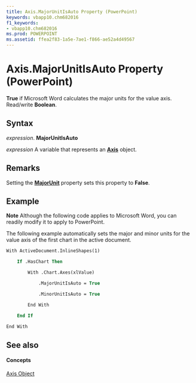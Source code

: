 ```yaml
---
title: Axis.MajorUnitIsAuto Property (PowerPoint)
keywords: vbapp10.chm682016
f1_keywords:
- vbapp10.chm682016
ms.prod: POWERPOINT
ms.assetid: ffea2f83-1a5e-7ae1-f866-ae52a4d49567
---
```



# Axis.MajorUnitIsAuto Property (PowerPoint)

 **True** if Microsoft Word calculates the major units for the value axis. Read/write **Boolean**.


## Syntax

 _expression_. **MajorUnitIsAuto**

 _expression_ A variable that represents an **[Axis](axis-object-powerpoint.md)** object.


## Remarks

Setting the  **[MajorUnit](axis-majorunit-property-powerpoint.md)** property sets this property to **False**.


## Example




 **Note**  Although the following code applies to Microsoft Word, you can readily modify it to apply to PowerPoint.

The following example automatically sets the major and minor units for the value axis of the first chart in the active document.




```vb
With ActiveDocument.InlineShapes(1)

    If .HasChart Then

        With .Chart.Axes(xlValue)

            .MajorUnitIsAuto = True

            .MinorUnitIsAuto = True

        End With

    End If

End With


```


## See also


#### Concepts


[Axis Object](axis-object-powerpoint.md)

